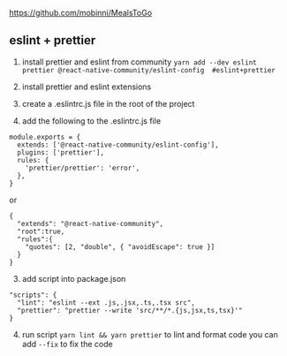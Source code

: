 https://github.com/mobinni/MealsToGo

## eslint + prettier
1. install prettier and eslint from community
`yarn add --dev eslint prettier @react-native-community/eslint-config  #eslint+prettier`

2. install prettier and eslint  extensions
3. create a .eslintrc.js file in the root of the project
4. add the following to the .eslintrc.js file
```
module.exports = {
  extends: ['@react-native-community/eslint-config'],
  plugins: ['prettier'],
  rules: {
    'prettier/prettier': 'error',
  },
}
```
or 
```
{
  "extends": "@react-native-community",
  "root":true,
  "rules":{
    "quotes": [2, "double", { "avoidEscape": true }]
  }
}
```
3. add script into package.json
```
"scripts": {
  "lint": "eslint --ext .js,.jsx,.ts,.tsx src",
  "prettier": "prettier --write 'src/**/*.{js,jsx,ts,tsx}'"
}
```
4. run script `yarn lint && yarn prettier` to lint and format code you can add `--fix` to fix the code


